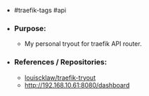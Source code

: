 - #traefik-tags #api
- ### Purpose:
	- My personal tryout for traefik API router.
- ### References / Repositories:
	- [louiscklaw/traefik-tryout](https://www.github.com/louiscklaw/traefik-tryout)
	- http://192.168.10.61:8080/dashboard